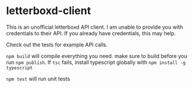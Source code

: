 # letterboxd-client

This is an unofficial letterboxd API client. I am unable to provide you with credentials to their API. If you already have credentials, this may help.

Check out the tests for example API calls.

`npm build` will compile everything you need. make sure to build before you run `npm publish`. If `tsc` fails, install typescript globally with `npm install -g typescript`

`npm test` will run unit tests